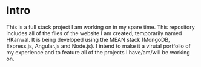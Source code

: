 # Intro
This is a full stack project I am working on in my spare time. This repository includes all of the files of the website I am created, temporarily named HKanwal.
It is being developed using the MEAN stack (MongoDB, Express.js, Angular.js and Node.js). I intend to make it a virutal portfolio of my experience and to feature all of the projects I have/am/will be working on.